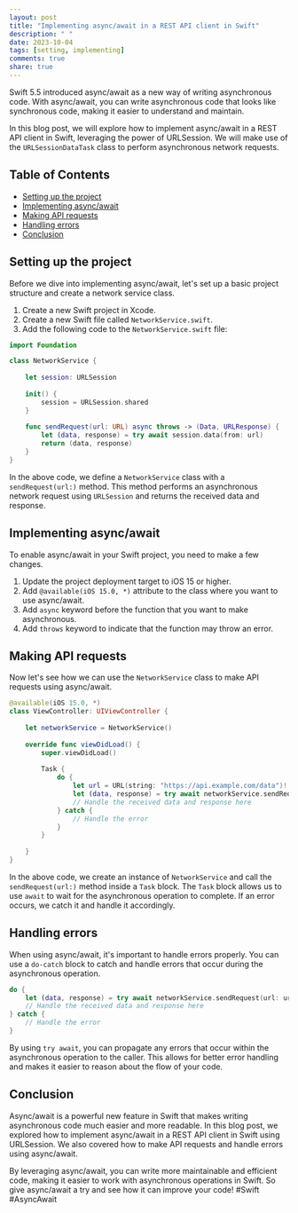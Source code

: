 ```yaml
---
layout: post
title: "Implementing async/await in a REST API client in Swift"
description: " "
date: 2023-10-04
tags: [setting, implementing]
comments: true
share: true
---
```


Swift 5.5 introduced async/await as a new way of writing asynchronous code. With async/await, you can write asynchronous code that looks like synchronous code, making it easier to understand and maintain.

In this blog post, we will explore how to implement async/await in a REST API client in Swift, leveraging the power of URLSession. We will make use of the `URLSessionDataTask` class to perform asynchronous network requests.

## Table of Contents

- [Setting up the project](#setting-up-the-project)
- [Implementing async/await](#implementing-async-await)
- [Making API requests](#making-api-requests)
- [Handling errors](#handling-errors)
- [Conclusion](#conclusion)

## Setting up the project

Before we dive into implementing async/await, let's set up a basic project structure and create a network service class.

1. Create a new Swift project in Xcode.
2. Create a new Swift file called `NetworkService.swift`.
3. Add the following code to the `NetworkService.swift` file:

```swift
import Foundation

class NetworkService {
    
    let session: URLSession
    
    init() {
        session = URLSession.shared
    }
    
    func sendRequest(url: URL) async throws -> (Data, URLResponse) {
        let (data, response) = try await session.data(from: url)
        return (data, response)
    }
}
```

In the above code, we define a `NetworkService` class with a `sendRequest(url:)` method. This method performs an asynchronous network request using `URLSession` and returns the received data and response.

## Implementing async/await

To enable async/await in your Swift project, you need to make a few changes.

1. Update the project deployment target to iOS 15 or higher.
2. Add `@available(iOS 15.0, *)` attribute to the class where you want to use async/await.
3. Add `async` keyword before the function that you want to make asynchronous.
4. Add `throws` keyword to indicate that the function may throw an error.

## Making API requests

Now let's see how we can use the `NetworkService` class to make API requests using async/await.

```swift
@available(iOS 15.0, *)
class ViewController: UIViewController {
    
    let networkService = NetworkService()
    
    override func viewDidLoad() {
        super.viewDidLoad()
        
        Task {
            do {
                let url = URL(string: "https://api.example.com/data")!
                let (data, response) = try await networkService.sendRequest(url: url)
                // Handle the received data and response here
            } catch {
                // Handle the error
            }
        }
        
    }
}
```

In the above code, we create an instance of `NetworkService` and call the `sendRequest(url:)` method inside a `Task` block. The `Task` block allows us to use `await` to wait for the asynchronous operation to complete. If an error occurs, we catch it and handle it accordingly.

## Handling errors

When using async/await, it's important to handle errors properly. You can use a `do-catch` block to catch and handle errors that occur during the asynchronous operation.

```swift
do {
    let (data, response) = try await networkService.sendRequest(url: url)
    // Handle the received data and response here
} catch {
    // Handle the error
}
```

By using `try await`, you can propagate any errors that occur within the asynchronous operation to the caller. This allows for better error handling and makes it easier to reason about the flow of your code.

## Conclusion

Async/await is a powerful new feature in Swift that makes writing asynchronous code much easier and more readable. In this blog post, we explored how to implement async/await in a REST API client in Swift using URLSession. We also covered how to make API requests and handle errors using async/await.

By leveraging async/await, you can write more maintainable and efficient code, making it easier to work with asynchronous operations in Swift. So give async/await a try and see how it can improve your code! #Swift #AsyncAwait